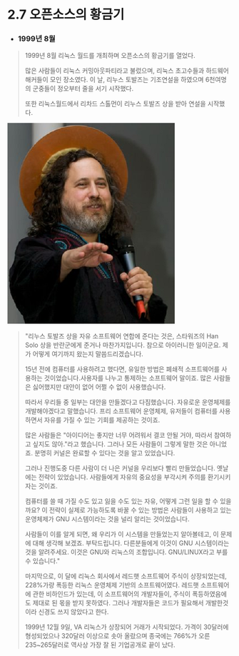# 2.7 오픈소스의 황금기

* ### **1999년 8월**

> 1999년 8월 리눅스 월드를 개최하며 오픈소스의 황금기를 열었다.
>
> 많은 사람들이 리눅스 커밍아웃파티라고 불렀으며, 리눅스 초고수들과 하드웨어 해커들이 모인 장소였다. 이 날, 리누스 토발즈는 기조연설을 하였으며 6천여명의 군중들이 정오부터 줄을 서기 시작했다.
>
> 또한 리눅스월드에서 리차드 스톨먼이 리누스 토발즈 상을 받아 연설을 시작했다.

![](/assets/Stal1lman.png)

> "리누스 토발즈 상을 자유 소프트웨어 연합에 준다는 것은, 스타워즈의 Han Solo 상을 반란군에게 준거나 마찬가지입니다. 참으로 아이러니한 일이군요. 제가 어떻게 여기까지 왔는지 말씀드리겠습니다.
>
> 15년 전에 컴퓨터를 사용하려고 했다면, 유일한 방법은 폐쇄적 소프트웨어를 사용하는 것이었습니다.사용자를 나누고 통제하는 소프트웨어 말이죠. 많은 사람들은 싫어했지만 대안이 없어 어쩔 수 없이 사용했습니다.
>
> 따라서 우리들 중 일부는 대안을 만들겠다고 다짐했습니다. 자유로운 운영체제를 개발해야겠다고 말했습니다. 프리 소프트웨어 운영체제, 유저들이 컴퓨터를 사용하면서 자유를 가질 수 있는 기회를 제공하는 것이죠.
>
> 많은 사람들은 "아이디어는 좋지만 너무 어려워서 결코 안될 거야, 따라서 참여하고 싶지도 않아."라고 했습니다. 그러나 모든 사람들이 그렇게 말한 것은 아니었죠. 분명히 커널은 완료할 수 있다는 것을 알고 있었습니다.
>
> 그러나 진행도중 다른 사람이 더 나은 커널을 우리보다 빨리 만들었습니다. 옛날에는 전략이 있었습니다. 사람들에게 자유의 중요성을 부각시켜 주의를 환기시키자는 것이죠.
>
> 컴퓨터를 쓸 때 가질 수도 있고 잃을 수도 있는 자유, 어떻게 그런 일을 할 수 있을까요? 이 전략이 실제로 가능하도록 바꿀 수 있는 방법은 사람들이 사용하고 있는 운영체제가 GNU 시스템이라는 것을 널리 알리는 것이었습니다.
>
> 사람들이 이를 알게 되면, 왜 우리가 이 시스템을 만들었는지 알아볼테고, 이 문제에 대해 생각해 보겠죠. 부탁드립니다. 다른분들에게 이것이 GNU 시스템이라는 것을 알려주세요. 이것은 GNU와 리눅스의 조합입니다. GNU/LINUX라고 부를 수 있습니다."
>
> 마지막으로, 이 달에 리눅스 회사에서 레드햇 소프트웨어 주식이 상장되었는데, 228%가량 폭등한 리눅스 운영체제 기반의 소프트웨어였다. 레드햇 소프트웨어에 관한 비하인드가 있는데, 이 소프트웨어의 개발자들이, 주식이 폭등하였음에도 제대로 된 몫을 받지 못하였다. 그러나 개발자들은 코드가 필요해서 개발한것이라 신경도 쓰지 않았다고 한다.
>
> 1999년 12월 9일, VA 리눅스가 상장되어 거래가 시작되었다. 가격이 30달러에 형성되었으나 320달러 이상으로 솟아 올랐으며 종국에는 766%가 오른 235~265달러로 역사상 가장 잘 된 기업공개로 끝이 났다.



